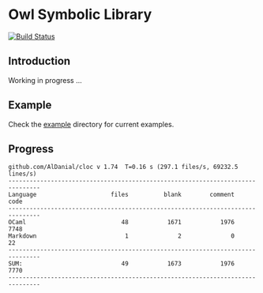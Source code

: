 # Owl Symbolic Library

[![Build Status](https://travis-ci.org/owlbarn/owl_symbolic.svg?branch=master)](https://travis-ci.org/owlbarn/owl_symbolic)

## Introduction

Working in progress ...


## Example 

Check the [example](/example) directory for current examples. 


## Progress

```text
github.com/AlDanial/cloc v 1.74  T=0.16 s (297.1 files/s, 69232.5 lines/s)
-------------------------------------------------------------------------------
Language                     files          blank        comment           code
-------------------------------------------------------------------------------
OCaml                           48           1671           1976           7748
Markdown                         1              2              0             22
-------------------------------------------------------------------------------
SUM:                            49           1673           1976           7770
-------------------------------------------------------------------------------
```